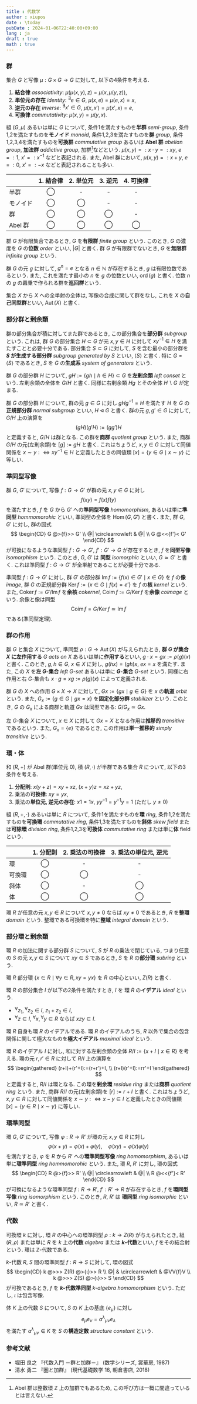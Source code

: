 ```yaml
---
title : 代数学
author : xiupos
date : \today
pubDate : 2024-01-06T22:40:00+09:00
lang : ja
draft : true
math : true
---
```


### 群

集合 $G$ と写像 $μ:G×G→G$ に対して, 以下の4条件を考える.

1. **結合律** *associativity*: $μ(μ(x,y),z)=μ(x,μ(y,z))$,
2. **単位元の存在** *identity*: ${}^∃e∈G$, $μ(x,e)=μ(e,x)=x$,
3. **逆元の存在** *inverse*: ${}^∃x'∈G$, $μ(x,x')=μ(x',x)=e$,
4. **可換律** *commutativity*: $μ(x,y)=μ(y,x)$.

組 $(G,μ)$ あるいは単に $G$ について, 条件1を満たすものを**半群** *semi-group*, 条件1,2を満たすものを**モノイド** *monoid*, 条件1,2,3を満たすものを**群** *group*, 条件1,2,3,4を満たすものを**可換群** *commutative group* あるいは **Abel 群** *abelian group*, **加法群** _addictive group_, 加群[^addictive-group]などという. $μ(x, y) =: x ⋅ y =: xy$, $e =: 1$, $x' =: x^{-1}$ などと表記される. また, Abel 群において, $μ(x,y)=:x+y$, $e=:0$, $x'=:-x$ などと表記されることも多い.

[^addictive-group]: Abel 群は整数環 $\mathbb{Z}$ 上の加群でもあるため, この呼び方は一概に間違っているとは言えない.

|        | 1. 結合律 | 2. 単位元 | 3. 逆元 | 4. 可換律 |
| :----- | :----: | :----: | :---: | :----: |
| 半群     |   ◯    |   -    |   -   |   -    |
| モノイド   |   ◯    |   ◯    |   -   |   -    |
| 群      |   ◯    |   ◯    |   ◯   |   -    |
| Abel 群 |   ◯    |   ◯    |   ◯   |   ◯    |

群 $G$ が有限集合であるとき, $G$ を**有限群** *finite group* という. このとき, $G$ の濃度を $G$ の**位数** *order* といい, $|G|$ と書く. 群 $G$ が有限群でないとき, $G$ を**無限群** *infinite group* という.

群 $G$ の元 $g$ に対して, $g^n = e$ となる $n ∈ ℕ$ が存在するとき, $g$ は有限位数であるという. また, これを満たす最小の $n$ を $g$ の位数といい, $\operatorname*{ord}(g)$ と書く. 位数 $n$ の $g$ の羃乗で作られる群を**巡回群**という.

集合 $X$ から $X$ への全単射の全体は, 写像の合成に関して群をなし, これを $X$ の**自己同型群**といい, $\operatorname*{Aut}(X)$ と書く.

### 部分群と剰余類

群の部分集合が積に対してまた群であるとき, この部分集合を**部分群** _subgroup_ という. これは, 群 $G$ の部分集合 $H⊂G$ が元 $x,y∈H$ に対して $xy^{-1}∈H$ を満たすことと必要十分である. 部分集合 $S ⊂ G$ に対して, $S$ を含む最小の部分群を **$S$ が生成する部分群** *subgroup generated by $S$* といい, $⟨S⟩$ と書く. 特に $G = ⟨S⟩$ であるとき, $S$ を $G$ の**生成系** *system of generators* という.

群 $G$ の部分群 $H$ について, $gH := \{ gh \mid h ∈ H \} ⊂ G$ を**左剰余類** *left conset* という. 左剰余類の全体を $G/H$ と書く. 同様に右剰余類 $Hg$ とその全体 $H \backslash G$ が定まる.

群 $G$ の部分群 $H$ について, 群の元 $g ∈ G$ に対し $gHg^{-1} = H$ を満たす $H$ を $G$ の**正規部分群** *normal subgroup* といい, $H \triangleleft G$ と書く. 群の元 $g, g' ∈ G$ に対して, $G/H$ 上の演算を
$$
(gH)(g'H) := (gg')H
$$
と定義すると, $G/H$ は群となる. この群を**商群** *quotient group* という. また, 商群 $G/H$ の元(左剰余類)を $[g]:=gH$ と書く. これはちょうど, $x,y∈G$ に対して同値関係を $x∼y:⇔xy^{-1}∈H$ と定義したときの同値類 $[x]=\{y∈G \mid x∼y\}$ に等しい.

### 準同型写像

群 $G$, $G'$ について, 写像 $f : G → G'$ が群の元 $x, y ∈ G$ に対し
$$
f(xy) = f(x) f(y)
$$
を満たすとき, $f$ を $G$ から $G'$ への**準同型写像** *homomorphism*, あるいは単に**準同型** *hommomorohic* といい, 準同型の全体を $\operatorname*{Hom}(G,G')$ と書く. また, 群 $G$, $G'$ に対し, 群の図式
$$
\begin{CD}
G @>{f}>> G' \\
@| \circlearrowleft & @| \\
G @<<{f'}< G'
\end{CD}
$$
が可換になるような準同型 $f:G→G'$, $f':G'→G$ が存在するとき, $f$ を**同型写像** *isomorphism* という. このとき, $G$, $G'$ は **同型** *isomorphic* といい, $G ≃ G'$ と書く. これは準同型 $f:G→G'$ が全単射であることが必要十分である.

準同型 $f : G → G'$ に対し, 群 $G'$ の部分群 $\operatorname*{Im}f:=\{f(x)∈G' \mid x∈G\}$ を $f$ の**像** *image*, 群 $G$ の正規部分群 $\operatorname*{Ker}f:=\{x∈G \mid f(x)=e'\}$ を $f$ の**核** *kernel* という. また, $\operatorname*{Coker}f:=G'/\operatorname*{Im}f$ を**余核** *cokernel*, $\operatorname*{Coim}f:=G/\operatorname*{Ker}f$ を**余像** *coimage* という. 余像と像は同型
$$
\operatorname*{Coim} f = G/\operatorname*{Ker} f ≃ \operatorname*{Im} f
$$
である(準同型定理).

### 群の作用

群 $G$ と集合 $X$ について, 準同型 $ρ:G→\operatorname*{Aut}(X)$ が与えられたとき, **群 $G$ が集合 $X$ に左作用する** *$G$ acts on $X$* あるいは単に**作用する**といい, $g⋅x=gx:=ρ(g)(x)$ と書く. このとき, $g,h∈G$, $x∈X$ に対し, $g(hx)=(gh)x$, $ex=x$ を満たす. また, この $X$ を**左 $G$-集合** *left $G$-set* あるいは単に **$G$-集合** *$G$-set* という. 同様に右作用と右 $G$-集合も $x⋅g=xg:=ρ(g)(x)$ によって定義される.

群 $G$ の $X$ への作用 $G×X→X$ に対して, $Gx:=\{gx \mid g∈G\}$ を $x$ の**軌道** *orbit* という. また, $G_x:=\{g∈G \mid gx=x\}$ を**固定化部分群** *stabilizer* という. このとき, $G$ の $G_x$ による商群と軌道 $Gx$ は同型である: $G/G_x≃Gx$.

左 $G$-集合 $X$ について, $x∈X$ に対して $Gx=X$ となる作用は**推移的** *transitive* であるという. また, $G_x=\{e\}$ であるとき, この作用は**単一推移的** *simply transitive* という.

### 環・体

和 $(R,+)$ が Abel 群(単位元 $0$), 積 $(R,⋅)$ が半群である集合 $R$ について, 以下の3条件を考える.

1. **分配則**: $x(y+z)=xy+xz$, $(x+y)z=xz+yz$,
2. 乗法の**可換律**: $xy=yx$,
3. 乗法の**単位元, 逆元の存在**: $x1=1x$, $yy^{-1}=y^{-1}y=1$ (ただし $y≠0$)

組 $(R,+,⋅)$ あるいは単に $R$ について, 条件1を満たすものを**環** *ring*, 条件1,2を満たすものを**可換環** *commutative ring*, 条件1,3を満たすものを**斜体** *skew field* または**可除環** *division ring*, 条件1,2,3を**可換体** *commutative ring* または単に**体** field という.

|     | 1. 分配則 | 2. 乗法の可換律 | 3. 乗法の単位元, 逆元 |
| :-- | :----: | :-------: | :-----------: |
| 環   |   ◯    |     -     |       -       |
| 可換環 |   ◯    |     ◯     |       -       |
| 斜体  |   ◯    |     -     |       ◯       |
| 体   |   ◯    |     ◯     |       ◯       |

環 $R$ が任意の元 $x,y∈R$ について $x,y≠0$ ならば $xy≠0$ であるとき, $R$ を**整環** *domain* という. 整環である可換環を特に**整域** *integral domain* という.

### 部分環と剰余類

環 $R$ の加法に関する部分群 $S$ について, $S$ が $R$ の乗法で閉じている, つまり任意の $S$ の元 $x, y ∈ S$ について $xy ∈ S$ であるとき, $S$ を $R$ の**部分環** *subring* という.

環 $R$ 部分環 $\{x∈R \mid ∀y∈R,xy=yx\}$ を $R$ の中心といい, $Z(R)$ と書く.

環 $R$ の部分集合 $I$ が以下の2条件を満たすとき, $I$ を 環 $R$ の**イデアル** _ideal_ という.

- ${}^∀z_1,{}^∀z_2∈I$, $z_1+z_2∈I$,
- ${}^∀z∈I$, ${}^∀x,{}^∀y∈R$ ならば $xzy∈I$.

環 $R$ 自身も環 $R$ のイデアルである. 環 $R$ のイデアルのうち, $R$ 以外で集合の包含関係に関して極大なものを**極大イデアル** *maximal ideal* という.

環 $R$ のイデアル $I$ に対し, 和に対する左剰余類の全体 $R/I:=\{x+I \mid x∈R\}$ を考える. 環の元 $r,r'∈R$ に対して $R/I$ 上の演算を
$$
\begin{gathered}
  (r+I)+(r'+I):=(r+r')+I, \\
  (r+I)(r'+I):=rr'+I
\end{gathered}
$$
と定義すると, $R/I$ は環となる. この環を**剰余環** _residue ring_ または**商群** _quotient ring_ という. また, 商群 $R/I$ の元(左剰余類)を $[r]:=r+I$ と書く. これはちょうど, $x,y∈R$ に対して同値関係を $x∼y:⇔x-y∈I$ と定義したときの同値類 $[x]=\{y∈R \mid x∼y\}$ に等しい.

### 環準同型

環 $G$, $G'$ について, 写像 $φ : R → R'$ が環の元 $x, y ∈ R$ に対し
$$
φ(x+y)=φ(x)+φ(y),\quad φ(xy)=φ(x)φ(y)
$$
を満たすとき, $φ$ を $R$ から $R'$ への**環準同型写像** *ring homomorphism*, あるいは単に**環準同型** *ring hommomorohic* という. また, 環 $R$, $R'$ に対し, 環の図式
$$
\begin{CD}
R @>{f}>> R' \\
@| \circlearrowleft & @| \\
R @<<{f'}< R'
\end{CD}
$$
が可換になるような環準同型 $f:R→R'$, $f':R'→R$ が存在するとき, $f$ を**環同型写像** *ring isomorphism* という. このとき, $R$, $R'$ は **環同型** *ring isomorphic* といい, $R ≃ R'$ と書く.

### 代数

可換環 $k$ に対し, 環 $R$ の中心への環準同型 $ρ:k→Z(R)$ が与えられたとき, 組 $(R,ρ)$ または単に $R$ を $k$ 上の**代数** *algebra* または **$k$-代数**といい, $f$ をその結合射という. 環は $\mathbb{Z}$-代数である.

$k$-代数 $R$, $S$ 間の環準同型 $f:R→S$ に対して, 環の図式
$$
\begin{CD}
k @>>> Z(R) @>{ι}>> R \\
@| & \circlearrowleft & @VV{f}V \\
k @>>> Z(S) @>{ι}>> S
\end{CD}
$$
が可換であるとき, $f$ を **$k$-代数準同型** *$k$-algebra homomorphism* という. ただし, $ι$ は包含写像.

体 $K$ 上の代数 $S$ について, $S$ の $K$ 上の基底 $\{e_μ\}$ に対し
$$
e_μ e_ν = {a^λ}_{μν} e_λ
$$
を満たす ${a^λ}_{μν}∈K$ を $S$ の**構造定数** *structure constant* という.

### 参考文献

- 堀田 良之 『代数入門 －群と加群－』 (数学シリーズ, 裳華房, 1987)
- 清水 勇二 『圏と加群』 (現代基礎数学 16, 朝倉書店, 2018)
